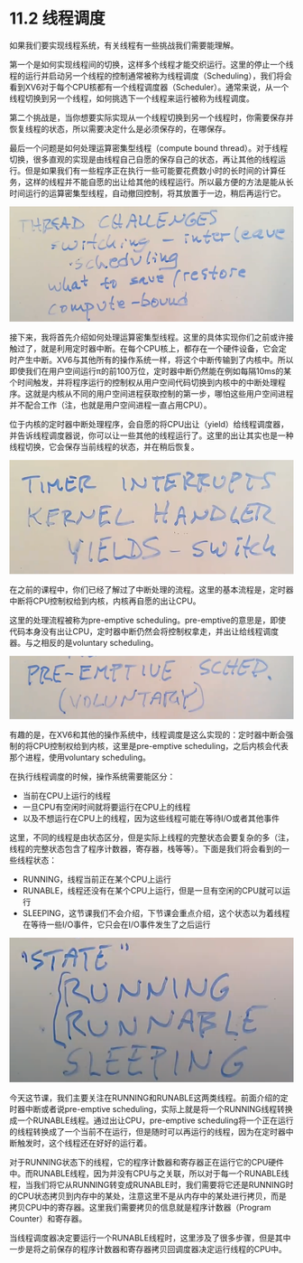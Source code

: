 # 11.2 线程调度

如果我们要实现线程系统，有关线程有一些挑战我们需要能理解。

第一个是如何实现线程间的切换，这样多个线程才能交织运行。这里的停止一个线程的运行并启动另一个线程的控制通常被称为线程调度（Scheduling），我们将会看到XV6对于每个CPU核都有一个线程调度器（Scheduler）。通常来说，从一个线程切换到另一个线程，如何挑选下一个线程来运行被称为线程调度。

第二个挑战是，当你想要实际实现从一个线程切换到另一个线程时，你需要保存并恢复线程的状态，所以需要决定什么是必须保存的，在哪保存。

最后一个问题是如何处理运算密集型线程（compute bound thread）。对于线程切换，很多直观的实现是由线程自己自愿的保存自己的状态，再让其他的线程运行。但是如果我们有一些程序正在执行一些可能要花费数小时的长时间的计算任务，这样的线程并不能自愿的出让给其他的线程运行。所以最方便的方法是能从长时间运行的运算密集型线程，自动撤回控制，将其放置于一边，稍后再运行它。

![](../.gitbook/assets/image%20%28461%29.png)

接下来，我将首先介绍如何处理运算密集型线程。这里的具体实现你们之前或许接触过了，就是利用定时器中断。在每个CPU核上，都存在一个硬件设备，它会定时产生中断。XV6与其他所有的操作系统一样，将这个中断传输到了内核中。所以即使我们在用户空间运行π的前100万位，定时器中断仍然能在例如每隔10ms的某个时间触发，并将程序运行的控制权从用户空间代码切换到内核中的中断处理程序。这就是内核从不同的用户空间进程获取控制的第一步，哪怕这些用户空间进程并不配合工作（注，也就是用户空间进程一直占用CPU）。

位于内核的定时器中断处理程序，会自愿的将CPU出让（yield）给线程调度器，并告诉线程调度器说，你可以让一些其他的线程运行了。这里的出让其实也是一种线程切换，它会保存当前线程的状态，并在稍后恢复。

![](../.gitbook/assets/image%20%28475%29.png)

在之前的课程中，你们已经了解过了中断处理的流程。这里的基本流程是，定时器中断将CPU控制权给到内核，内核再自愿的出让CPU。

这里的处理流程被称为pre-emptive scheduling。pre-emptive的意思是，即使代码本身没有出让CPU，定时器中断仍然会将控制权拿走，并出让给线程调度器。与之相反的是voluntary scheduling。

![](../.gitbook/assets/image%20%28465%29.png)

有趣的是，在XV6和其他的操作系统中，线程调度是这么实现的：定时器中断会强制的将CPU控制权给到内核，这里是pre-emptive scheduling，之后内核会代表那个进程，使用voluntary scheduling。

在执行线程调度的时候，操作系统需要能区分：

* 当前在CPU上运行的线程
* 一旦CPU有空闲时间就将要运行在CPU上的线程
* 以及不想运行在CPU上的线程，因为这些线程可能在等待I/O或者其他事件

这里，不同的线程是由状态区分，但是实际上线程的完整状态会要复杂的多（注，线程的完整状态包含了程序计数器，寄存器，栈等等）。下面是我们将会看到的一些线程状态：

* RUNNING，线程当前正在某个CPU上运行
* RUNABLE，线程还没有在某个CPU上运行，但是一旦有空闲的CPU就可以运行
* SLEEPING，这节课我们不会介绍，下节课会重点介绍，这个状态以为着线程在等待一些I/O事件，它只会在I/O事件发生了之后运行

![](../.gitbook/assets/image%20%28466%29.png)

今天这节课，我们主要关注在RUNNING和RUNABLE这两类线程。前面介绍的定时器中断或者说pre-emptive scheduling，实际上就是将一个RUNNING线程转换成一个RUNABLE线程。通过出让CPU，pre-emptive scheduling将一个正在运行的线程转换成了一个当前不在运行，但是随时可以再运行的线程，因为在定时器中断触发时，这个线程还在好好的运行着。

对于RUNNING状态下的线程，它的程序计数器和寄存器正在运行它的CPU硬件中。而RUNABLE线程，因为并没有CPU与之关联，所以对于每一个RUNABLE线程，当我们将它从RUNNING转变成RUNABLE时，我们需要将它还是RUNNING时的CPU状态拷贝到内存中的某处，注意这里不是从内存中的某处进行拷贝，而是拷贝CPU中的寄存器。这里我们需要拷贝的信息就是程序计数器（Program Counter）和寄存器。

当线程调度器决定要运行一个RUNABLE线程时，这里涉及了很多步骤，但是其中一步是将之前保存的程序计数器和寄存器拷贝回调度器决定运行线程的CPU中。



